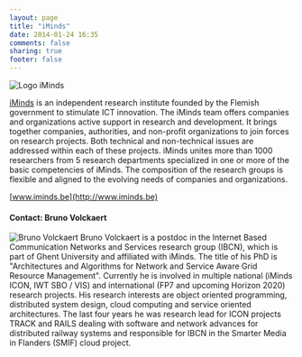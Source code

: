 ```yaml
---
layout: page
title: "iMinds"
date: 2014-01-24 16:35
comments: false
sharing: true
footer: false
---
```

![Logo iMinds](/images/partners/iMinds-RGB.png)

[iMinds](http://www.iminds.be) is an independent research institute founded by the Flemish government to stimulate ICT innovation. The iMinds team offers companies and organizations active support in research and development. It brings together companies, authorities, and non-profit organizations to join forces on research projects. Both technical and non-technical issues are addressed within each of these projects. iMinds unites more than 1000 researchers from 5 research departments specialized in one or more of the basic competencies of iMinds. The composition of the research groups is flexible and aligned to the evolving needs of companies and organizations. 

[www.iminds.be](http://www.iminds.be)

#### Contact: Bruno Volckaert
![Bruno Volckaert](/images/partners/brunovolckaert.jpeg)
Bruno Volckaert is a postdoc in the Internet Based Communication Networks and Services research group (IBCN), which is part of Ghent University and affiliated with iMinds. The title of his PhD is "Architectures and Algorithms for Network and Service Aware Grid Resource Management". Currently he is involved in multiple national (iMinds ICON, IWT SBO / VIS) and international (FP7 and upcoming Horizon 2020) research projects. His research interests are object oriented programming, distributed system design, cloud computing and service oriented architectures. The last four years he was research lead for ICON projects TRACK and RAILS dealing with software and network advances for distributed railway systems and responsible for IBCN in the Smarter Media in Flanders (SMIF) cloud project.
